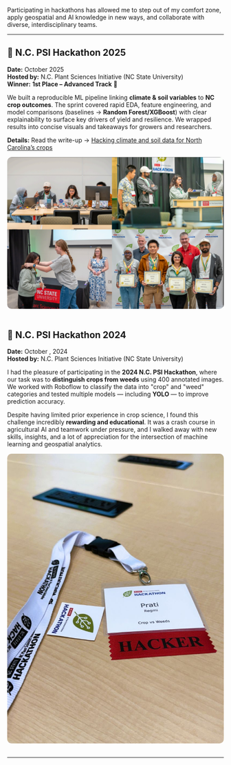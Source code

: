 

Participating in hackathons has allowed me to step out of my comfort zone, apply geospatial and AI knowledge in new ways, and collaborate with diverse, interdisciplinary teams.

---
## 🌾 N.C. PSI Hackathon 2025

**Date:** October 2025  
**Hosted by:** N.C. Plant Sciences Initiative (NC State University)  
**Winner:** **1st Place – Advanced Track** 🎉

We built a reproducible ML pipeline linking **climate & soil variables** to **NC crop outcomes**. The sprint covered rapid EDA, feature engineering, and model comparisons (baselines → **Random Forest/XGBoost**) with clear explainability to surface key drivers of yield and resilience. We wrapped results into concise visuals and takeaways for growers and researchers.

**Details:** Read the write-up → [Hacking climate and soil data for North Carolina’s crops](<ARTICLE_URL>)

<div style="text-align: center;">
  <img src="/assets/img/psi_hacka.png" alt="PSI Hackathon 2024 Team Photo" style="max-width: 100%; border-radius: 10px; margin-bottom: 15px;">
</div>


## 🌾 N.C. PSI Hackathon 2024  
**Date:** October , 2024  
**Hosted by:** N.C. Plant Sciences Initiative (NC State University)

I had the pleasure of participating in the **2024 N.C. PSI Hackathon**, where our task was to **distinguish crops from weeds** using 400 annotated images. We worked with Roboflow to classify the data into "crop" and "weed" categories and tested multiple models — including **YOLO** — to improve prediction accuracy.

Despite having limited prior experience in crop science, I found this challenge incredibly **rewarding and educational**. It was a crash course in agricultural AI and teamwork under pressure, and I walked away with new skills, insights, and a lot of appreciation for the intersection of machine learning and geospatial analytics.

<div style="text-align: center;">
  <img src="/assets/img/hackathon.jpg" alt="PSI Hackathon 2024 Team Photo" style="max-width: 100%; border-radius: 10px; margin-bottom: 15px;">
</div>

---
